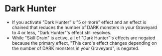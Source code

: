 # Dark Hunter

*   If you activate "Dark Hunter"'s "5 or more" effect and an effect is chained that reduces the number of DARK monsters in your Graveyard to 4 or less, "Dark Hunter"'s effect still resolves.
*   While "Skill Drain" is active, all of "Dark Hunter"'s effects are negated because the primary effect, "This card's effect changes depending on the number of DARK monsters in your Graveyard", is negated.

